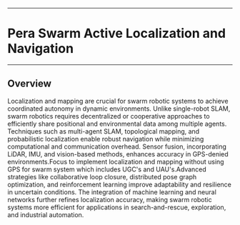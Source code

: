 ___
# Pera Swarm Active Localization and Navigation
___

## Overview

Localization and mapping are crucial for swarm robotic systems to achieve coordinated autonomy in dynamic environments. Unlike single-robot SLAM, swarm robotics requires decentralized or cooperative approaches to efficiently share positional and environmental data among multiple agents. Techniques such as multi-agent SLAM, topological mapping, and probabilistic localization enable robust navigation while minimizing computational and communication overhead. Sensor fusion, incorporating LiDAR, IMU, and vision-based methods, enhances accuracy in GPS-denied environments.Focus to implement localization and mapping without using GPS for swarm system which includes UGC's and UAU's.Advanced strategies like collaborative loop closure, distributed pose graph optimization, and reinforcement learning improve adaptability and resilience in uncertain conditions. The integration of machine learning and neural networks further refines localization accuracy, making swarm robotic systems more efficient for applications in search-and-rescue, exploration, and industrial automation.



